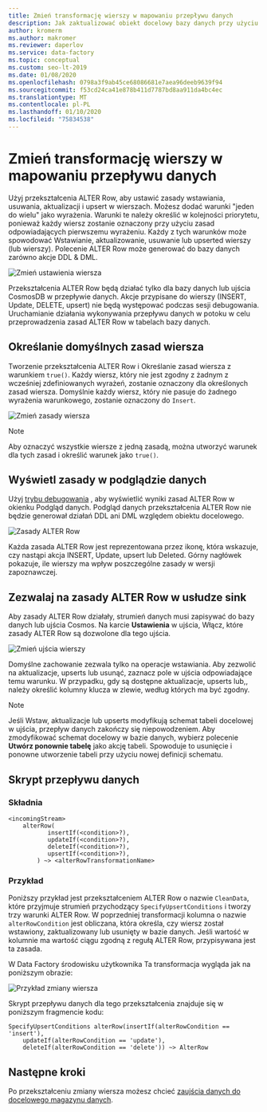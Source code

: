 ```yaml
---
title: Zmień transformację wierszy w mapowaniu przepływu danych
description: Jak zaktualizować obiekt docelowy bazy danych przy użyciu przekształceń ALTER Row w mapowaniu przepływu danych
author: kromerm
ms.author: makromer
ms.reviewer: daperlov
ms.service: data-factory
ms.topic: conceptual
ms.custom: seo-lt-2019
ms.date: 01/08/2020
ms.openlocfilehash: 0798a3f9ab45ce68086681e7aea96deeb9639f94
ms.sourcegitcommit: f53cd24ca41e878b411d7787bd8aa911da4bc4ec
ms.translationtype: MT
ms.contentlocale: pl-PL
ms.lasthandoff: 01/10/2020
ms.locfileid: "75834538"
---
```

# <a name="alter-row-transformation-in-mapping-data-flow"></a>Zmień transformację wierszy w mapowaniu przepływu danych

Użyj przekształcenia ALTER Row, aby ustawić zasady wstawiania, usuwania, aktualizacji i upsert w wierszach. Możesz dodać warunki "jeden do wielu" jako wyrażenia. Warunki te należy określić w kolejności priorytetu, ponieważ każdy wiersz zostanie oznaczony przy użyciu zasad odpowiadających pierwszemu wyrażeniu. Każdy z tych warunków może spowodować Wstawianie, aktualizowanie, usuwanie lub upserted wierszy (lub wierszy). Polecenie ALTER Row może generować do bazy danych zarówno akcje DDL & DML.

![Zmień ustawienia wiersza](media/data-flow/alter-row1.png "Zmień ustawienia wiersza")

Przekształcenia ALTER Row będą działać tylko dla bazy danych lub ujścia CosmosDB w przepływie danych. Akcje przypisane do wierszy (INSERT, Update, DELETE, upsert) nie będą występować podczas sesji debugowania. Uruchamianie działania wykonywania przepływu danych w potoku w celu przeprowadzenia zasad ALTER Row w tabelach bazy danych.

## <a name="specify-a-default-row-policy"></a>Określanie domyślnych zasad wiersza

Tworzenie przekształcenia ALTER Row i Określanie zasad wiersza z warunkiem `true()`. Każdy wiersz, który nie jest zgodny z żadnym z wcześniej zdefiniowanych wyrażeń, zostanie oznaczony dla określonych zasad wiersza. Domyślnie każdy wiersz, który nie pasuje do żadnego wyrażenia warunkowego, zostanie oznaczony do `Insert`.

![Zmień zasady wiersza](media/data-flow/alter-row4.png "Zmień zasady wiersza")

> [!NOTE]
> Aby oznaczyć wszystkie wiersze z jedną zasadą, można utworzyć warunek dla tych zasad i określić warunek jako `true()`.

## <a name="view-policies-in-data-preview"></a>Wyświetl zasady w podglądzie danych

Użyj [trybu debugowania](concepts-data-flow-debug-mode.md) , aby wyświetlić wyniki zasad ALTER Row w okienku Podgląd danych. Podgląd danych przekształcenia ALTER Row nie będzie generował działań DDL ani DML względem obiektu docelowego.

![Zasady ALTER Row](media/data-flow/alter-row3.png "Zasady ALTER Row")

Każda zasada ALTER Row jest reprezentowana przez ikonę, która wskazuje, czy nastąpi akcja INSERT, Update, upsert lub Deleted. Górny nagłówek pokazuje, ile wierszy ma wpływ poszczególne zasady w wersji zapoznawczej.

## <a name="allow-alter-row-policies-in-sink"></a>Zezwalaj na zasady ALTER Row w usłudze sink

Aby zasady ALTER Row działały, strumień danych musi zapisywać do bazy danych lub ujścia Cosmos. Na karcie **Ustawienia** w ujścia, Włącz, które zasady ALTER Row są dozwolone dla tego ujścia.

![Zmień ujścia wierszy](media/data-flow/alter-row2.png "Zmień ujścia wierszy")

 Domyślne zachowanie zezwala tylko na operacje wstawiania. Aby zezwolić na aktualizacje, upserts lub usunąć, zaznacz pole w ujścia odpowiadające temu warunku. W przypadku, gdy są dostępne aktualizacje, upserts lub,, należy określić kolumny klucza w zlewie, według których ma być zgodny.

> [!NOTE]
> Jeśli Wstaw, aktualizacje lub upserts modyfikują schemat tabeli docelowej w ujścia, przepływ danych zakończy się niepowodzeniem. Aby zmodyfikować schemat docelowy w bazie danych, wybierz polecenie **Utwórz ponownie tabelę** jako akcję tabeli. Spowoduje to usunięcie i ponowne utworzenie tabeli przy użyciu nowej definicji schematu.

## <a name="data-flow-script"></a>Skrypt przepływu danych

### <a name="syntax"></a>Składnia

```
<incomingStream>
    alterRow(
           insertIf(<condition>?),
           updateIf(<condition>?),
           deleteIf(<condition>?),
           upsertIf(<condition>?),
        ) ~> <alterRowTransformationName>
```

### <a name="example"></a>Przykład

Poniższy przykład jest przekształceniem ALTER Row o nazwie `CleanData`, które przyjmuje strumień przychodzący `SpecifyUpsertConditions` i tworzy trzy warunki ALTER Row. W poprzedniej transformacji kolumna o nazwie `alterRowCondition` jest obliczana, która określa, czy wiersz został wstawiony, zaktualizowany lub usunięty w bazie danych. Jeśli wartość w kolumnie ma wartość ciągu zgodną z regułą ALTER Row, przypisywana jest ta zasada.

W Data Factory środowisku użytkownika Ta transformacja wygląda jak na poniższym obrazie:

![Przykład zmiany wiersza](media/data-flow/alter-row4.png "Przykład zmiany wiersza")

Skrypt przepływu danych dla tego przekształcenia znajduje się w poniższym fragmencie kodu:

```
SpecifyUpsertConditions alterRow(insertIf(alterRowCondition == 'insert'),
    updateIf(alterRowCondition == 'update'),
    deleteIf(alterRowCondition == 'delete')) ~> AlterRow
```

## <a name="next-steps"></a>Następne kroki

Po przekształceniu zmiany wiersza możesz chcieć [zaujścia danych do docelowego magazynu danych](data-flow-sink.md).
